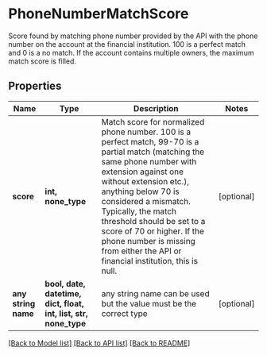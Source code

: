 # PhoneNumberMatchScore

Score found by matching phone number provided by the API with the phone number on the account at the financial institution. 100 is a perfect match and 0 is a no match. If the account contains multiple owners, the maximum match score is filled.

## Properties
Name | Type | Description | Notes
------------ | ------------- | ------------- | -------------
**score** | **int, none_type** | Match score for normalized phone number. 100 is a perfect match, 99-70 is a partial match (matching the same phone number with extension against one without extension etc.), anything below 70 is considered a mismatch. Typically, the match threshold should be set to a score of 70 or higher. If the phone number is missing from either the API or financial institution, this is null. | [optional] 
**any string name** | **bool, date, datetime, dict, float, int, list, str, none_type** | any string name can be used but the value must be the correct type | [optional]

[[Back to Model list]](../README.md#documentation-for-models) [[Back to API list]](../README.md#documentation-for-api-endpoints) [[Back to README]](../README.md)


